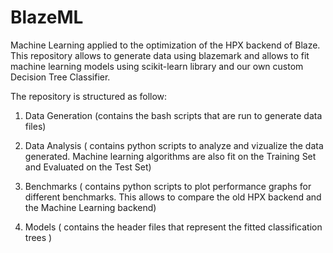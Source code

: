 # BlazeML
Machine Learning applied to the optimization of the HPX backend of Blaze. This repository allows to generate data using blazemark and allows to fit machine learning models using scikit-learn library and our own custom Decision Tree Classifier.

The repository is structured as follow:

1. Data Generation (contains the bash scripts that are run to generate data files)

1. Data Analysis ( contains python scripts to analyze and vizualize the data generated. Machine learning algorithms are also fit on the Training Set and Evaluated on the Test Set)

1. Benchmarks ( contains python scripts to plot performance graphs for different benchmarks. This allows to compare the old HPX backend and the Machine Learning backend)

1. Models ( contains the header files that represent the fitted classification trees )
